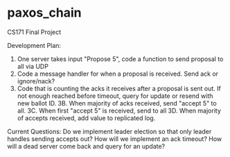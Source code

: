 # paxos_chain
CS171 Final Project

Development Plan:
1. One server takes input "Propose 5", code a function to send proposal to all via UDP
2. Code a message handler for when a proposal is received. Send ack or ignore/nack?
3. Code <something> that is counting the acks it receives after a proposal is sent out. If not enough reached before timeout, query for update or resend with new ballot ID.
3B. When majority of acks received, send "accept 5" to all.
3C. When first "accept 5" is received, send to all
3D. When majority of accepts received, add value to replicated log.


Current Questions:
Do we implement leader election so that only leader handles sending accepts out?
How will we implement an ack timeout?
How will a dead server come back and query for an update?